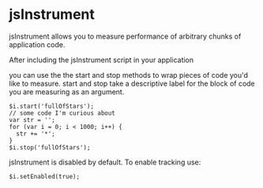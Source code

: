 jsInstrument
============

jsInstrument allows you to measure performance of arbitrary chunks of
application code. 

After including the jsInstrument script in your application
    <script src="jsInstrument.js"></script>

you can use the the start and stop methods to wrap pieces of code
you'd like to measure. start and stop take a descriptive label for the 
block of code you are measuring as an argument.

    $i.start('fullOfStars');
    // some code I'm curious about
    var str = '';
    for (var i = 0; i < 1000; i++) {
      str += '*'; 
    }
    $i.stop('fullOfStars');

jsInstrument is disabled by default. To enable tracking use:
    
    $i.setEnabled(true);
